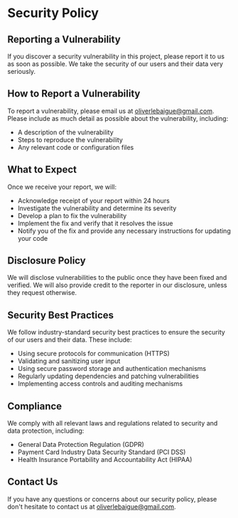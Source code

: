 # Security Policy

## Reporting a Vulnerability

If you discover a security vulnerability in this project, please report it to us as soon as possible. We take the security of our users and their data very seriously.

## How to Report a Vulnerability

To report a vulnerability, please email us at oliverlebaigue@gmail.com. Please include as much detail as possible about the vulnerability, including:

* A description of the vulnerability
* Steps to reproduce the vulnerability
* Any relevant code or configuration files

## What to Expect

Once we receive your report, we will:

* Acknowledge receipt of your report within 24 hours
* Investigate the vulnerability and determine its severity
* Develop a plan to fix the vulnerability
* Implement the fix and verify that it resolves the issue
* Notify you of the fix and provide any necessary instructions for updating your code

## Disclosure Policy

We will disclose vulnerabilities to the public once they have been fixed and verified. We will also provide credit to the reporter in our disclosure, unless they request otherwise.

## Security Best Practices

We follow industry-standard security best practices to ensure the security of our users and their data. These include:

* Using secure protocols for communication (HTTPS)
* Validating and sanitizing user input
* Using secure password storage and authentication mechanisms
* Regularly updating dependencies and patching vulnerabilities
* Implementing access controls and auditing mechanisms

## Compliance

We comply with all relevant laws and regulations related to security and data protection, including:

* General Data Protection Regulation (GDPR)
* Payment Card Industry Data Security Standard (PCI DSS)
* Health Insurance Portability and Accountability Act (HIPAA)

## Contact Us

If you have any questions or concerns about our security policy, please don't hesitate to contact us at oliverlebaigue@gmail.com.